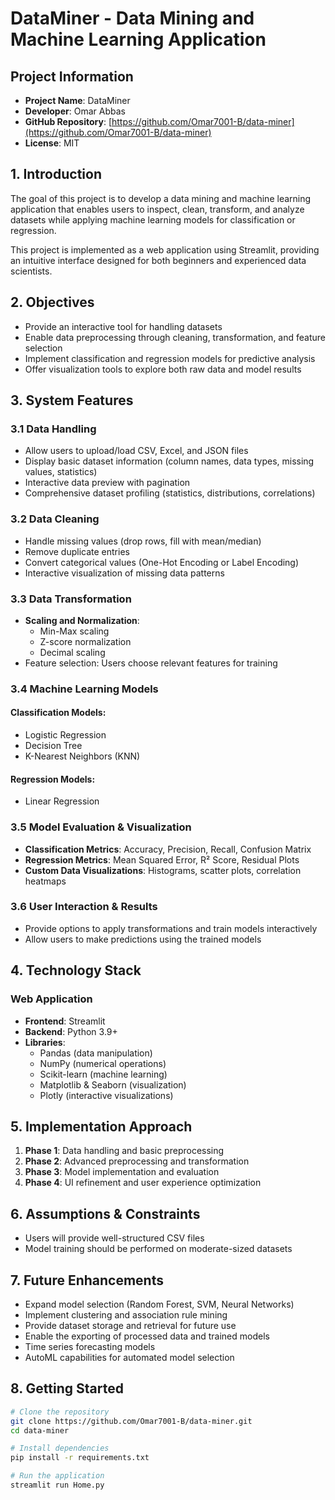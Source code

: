# DataMiner - Data Mining and Machine Learning Application

## Project Information
- **Project Name**: DataMiner
- **Developer**: Omar Abbas
- **GitHub Repository**: [https://github.com/Omar7001-B/data-miner](https://github.com/Omar7001-B/data-miner)
- **License**: MIT

## 1. Introduction

The goal of this project is to develop a data mining and machine learning application that enables users to inspect, clean, transform, and analyze datasets while applying machine learning models for classification or regression.

This project is implemented as a web application using Streamlit, providing an intuitive interface designed for both beginners and experienced data scientists.

## 2. Objectives

- Provide an interactive tool for handling datasets
- Enable data preprocessing through cleaning, transformation, and feature selection
- Implement classification and regression models for predictive analysis
- Offer visualization tools to explore both raw data and model results

## 3. System Features

### 3.1 Data Handling
- Allow users to upload/load CSV, Excel, and JSON files
- Display basic dataset information (column names, data types, missing values, statistics)
- Interactive data preview with pagination
- Comprehensive dataset profiling (statistics, distributions, correlations)

### 3.2 Data Cleaning
- Handle missing values (drop rows, fill with mean/median)
- Remove duplicate entries
- Convert categorical values (One-Hot Encoding or Label Encoding)
- Interactive visualization of missing data patterns

### 3.3 Data Transformation
- **Scaling and Normalization**:
  - Min-Max scaling
  - Z-score normalization
  - Decimal scaling
- Feature selection: Users choose relevant features for training

### 3.4 Machine Learning Models
#### Classification Models:
- Logistic Regression
- Decision Tree
- K-Nearest Neighbors (KNN)

#### Regression Models:
- Linear Regression

### 3.5 Model Evaluation & Visualization
- **Classification Metrics**: Accuracy, Precision, Recall, Confusion Matrix
- **Regression Metrics**: Mean Squared Error, R² Score, Residual Plots
- **Custom Data Visualizations**: Histograms, scatter plots, correlation heatmaps

### 3.6 User Interaction & Results
- Provide options to apply transformations and train models interactively
- Allow users to make predictions using the trained models

## 4. Technology Stack

### Web Application
- **Frontend**: Streamlit
- **Backend**: Python 3.9+
- **Libraries**:
  - Pandas (data manipulation)
  - NumPy (numerical operations)
  - Scikit-learn (machine learning)
  - Matplotlib & Seaborn (visualization)
  - Plotly (interactive visualizations)

## 5. Implementation Approach
1. **Phase 1**: Data handling and basic preprocessing
2. **Phase 2**: Advanced preprocessing and transformation
3. **Phase 3**: Model implementation and evaluation
4. **Phase 4**: UI refinement and user experience optimization

## 6. Assumptions & Constraints
- Users will provide well-structured CSV files
- Model training should be performed on moderate-sized datasets

## 7. Future Enhancements
- Expand model selection (Random Forest, SVM, Neural Networks)
- Implement clustering and association rule mining
- Provide dataset storage and retrieval for future use
- Enable the exporting of processed data and trained models
- Time series forecasting models
- AutoML capabilities for automated model selection

## 8. Getting Started
```bash
# Clone the repository
git clone https://github.com/Omar7001-B/data-miner.git
cd data-miner

# Install dependencies
pip install -r requirements.txt

# Run the application
streamlit run Home.py
```
